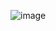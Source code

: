 ![image](https://user-images.githubusercontent.com/82319291/231767076-32517dd3-5ecb-491d-9a36-9d5f03a5b07d.png)
